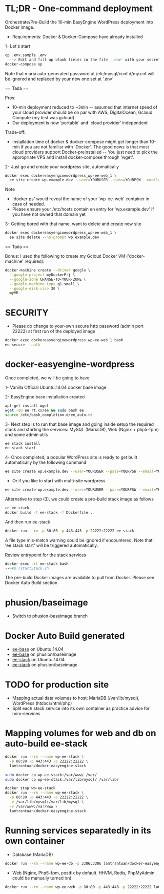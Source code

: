 # TL;DR - One-command deployment
Orchestrate/Pre-Build the 10-min EasyEngine WordPress deployment into Docker image.

+ Requirements: Docker & Docker-Compose have already installed

1- Let's start
```sh
cp .env.sample .env 
  --> Edit and fill up blank fields in the file '.env' with your secret user & password
docker-compose up
```

Note that maria auto-generated password at /etc/mysql/conf.d/my.cnf will be ignored and replaced by your new one set at '.env'

== Tada == 

Pros:
+ 10-min deployment reduced to ~3min -- assumed that internet speed of your cloud provider should be on par with AWS, DigitalOcean, Gcloud Compute (my test was gcloud)
+ Our deployment is now 'portable' and 'cloud provider' independent

Trade-off:
- Installation time of docker & docker-compose might get longer than 10-min if you are not familiar with 'Docker'.  The good news is that most cloud providers support Docker-preinstalled -- You just need to pick the appropriate VPS and install docker-compose through 'wget'. 

2- Just go and create your wordpress site, automatically
```sh
docker exec dockereasyenginewordpress_wp-ee-web_1 \
  ee site create wp.example.dev --user=YOURUSER --pass=YOURPSW --email=YOUREMAIL
```

Note
+ 'docker ps' would reveal the name of your 'wp-ee-web' container in case of needed.
+ Please ensure your /etc/hosts contain en entry for 'wp.example.dev' if you have not owned that domain yet

3- Getting bored with that name, want to delete and create new site
```sh
docker exec dockereasyenginewordpress_wp-ee-web_1 \
  ee site delete --no-prompt wp.example.dev
```
== Tada ==

Bonus: I used the following to create my Gcloud Docker VM ('docker-machine' required):
```sh
docker-machine create --driver google \
  --google-project myDockerPrj \
  --google-zone CHANGE-TO-YOUR-ZONE \
  --google-machine-type g1-small \
  --google-disk-size 30 \
  myVM
```

# SECURITY
* Please do change to your-own secure http password (admin port 22222) at first run of the deployed image
```sh
docker exec dockereasyenginewordpress_wp-ee-web_1 bash
ee secure --auth
```

# docker-easyengine-wordpress
Once completed, we will be going to have

1- Vanilla Official Ubuntu:14.04 docker base image

2- EasyEngine base installation created
```sh
apt-get install wget
wget -qO ee rt.cx/ee && sudo bash ee
source /etc/bash_completion.d/ee_auto.rc
```

3- Next step is to run that base image and going inside setup the required stack and starting the services: MySQL (MariaDB), Web (Nginx + php5-fpm) and some admin utils
```sh
ee stack install
ee stack start
```

4- Once completed, a popular WordPress site is ready to get built automatically by the following command
```sh
ee site create wp.example.dev --user=YOURUSER --pass=YOURPSW --email=YOUREMAIL
```

+ Or if you like to start with multi-site wordpress
```sh
ee site create wp.example.dev --user=YOURUSER --pass=YOURPSW --email=YOUREMAIL --wpsubdom
```
	
Alternative to step (3), we could create a pre-build stack image as follows
```sh
cd ee-stack
docker build -t ee-stack -f Dockerfile .
```

And then run ee-stack
```sh
docker run --rm -p 80:80 -p 443:443 -p 22222:22222 ee-stack
```
A file type mis-match warning could be ignored if encountered.  Note that 'ee stack start' will be triggered automatically. 

Review entrypoint for the stack services
```sh
docker exec -it ee-stack bash
-->#$ /startStack.sh
```

The pre-build Docker images are available to pull from Docker.  Please see Docker Auto Build section. 

# phusion/baseimage
* Switch to phusion-baseimage branch

# Docker Auto Build generated
+ [ee-base](https://hub.docker.com/r/lamtrantuan/docker-easyengine-wordpress/) on Ubuntu:14.04
+ [ee-base](https://hub.docker.com/r/lamtrantuan/docker-easyengine-wordpress/) on phusion/baseimage
+ [ee-stack](https://hub.docker.com/r/lamtrantuan/docker-easyengine-stack/) on Ubuntu:14.04
+ [ee-stack](https://hub.docker.com/r/lamtrantuan/docker-easyengine-stack/) on phusion/baseimage

# TODO for production site
+ Mapping actual data volumes to host: MariaDB (/var/lib/mysql), WordPress (htdocs/html/php)
+ Split each stack service into its own container as practice advice for miro-services

# Mapping volumes for web and db on auto-build ee-stack
```sh
docker run --rm --name wp-ee-stack \
  -p 80:80 -p 443:443 -p 22222:22222 \
  lamtrantuan/docker-easyengine-stack
  
sudo docker cp wp-ee-stack:/var/www/ /var/
sudo docker cp wp-ee-stack:/var/lib/mysql/ /var/lib/
```

```sh
docker stop wp-ee-stack
docker run --rm --name wp-ee-stack \
  -p 80:80 -p 443:443 -p 22222:22222 \
  -v /var/lib/mysql:/var/lib/mysql \
  -v /var/www:/var/www \
  lamtrantuan/docker-easyengine-stack
```

# Running services separatedly in its own container
* Database (MariaDB)
```bash
docker run --rm --name wp-ee-db -p 3306:3306 lamtrantuan/docker-easyengine-stack:db
```

* Web (Nginx, Php5-fpm, postfix by default.  HHVM, Redis, PhpMyAdmin could be manually turned on)
```bash
docker run --rm --name wp-ee-web -p 80:80 -p 443:443 -p 22222:22222 lamtrantuan/docker-easyengine-stack:web
```
